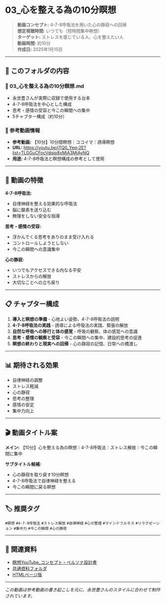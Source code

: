 # 03_心を整える為の10分瞑想

> **動画コンセプト:** 4-7-8呼吸法を用いた心の静寂への回帰  
> **想定視聴時間:** いつでも（短時間集中瞑想）  
> **ターゲット:** ストレスを感じている人、心を整えたい人  
> **動画時間:** 約10分  
> **作成日:** 2025年1月15日

---

## 📁 このフォルダの内容

### 📝 03_心を整える為の10分瞑想.md
- 永世豊さんが実際に収録で使用する台本
- 4-7-8呼吸法を中心とした構成
- 思考・感情の受容と今この瞬間への集中
- 5チャプター構成（約10分）

### 📖 参考動画情報
- **参考動画:** 【10分】10分間瞑想｜ココイマ｜誘導瞑想
- **URL:** https://youtu.be/jTQ0_Yeq-2E?list=TLGGuCFocVdqip8xMjA3MjAyNQ
- **用途:** 4-7-8呼吸法と瞑想構成の参考として使用

---

## 🎯 動画の特徴

**4-7-8呼吸法:**
- 自律神経を整える効果的な呼吸法
- 脳に酸素を送り込む
- 無理をしない安全な指導

**思考・感情の受容:**
- 浮かんでくる思考をありのまま受け入れる
- コントロールしようとしない
- 今この瞬間への意識集中

**心の静寂:**
- いつでもアクセスできる内なる平安
- ストレスからの解放
- 大切なことへの立ち戻り

---

## 📋 チャプター構成

1. **導入と瞑想の準備** - 心地よい姿勢、4-7-8呼吸法の説明
2. **4-7-8呼吸法の実践** - 誘導による呼吸法の実践、緊張の解放
3. **自然な呼吸への移行と体の感覚** - 呼吸の観察、体の感覚への意識
4. **思考・感情の観察と受容** - 今この瞬間への集中、建設的思考の促進
5. **瞑想の終わりと現実への回帰** - 心の静寂の記憶、日常への橋渡し

---

## 📊 期待される効果

- 自律神経の調整
- ストレス軽減
- 心の静寂
- 思考の整理
- 感情の安定
- 集中力向上

---

## 🎬 動画タイトル案

**メイン:** 【10分】心を整える為の瞑想｜4-7-8呼吸法｜ストレス解放｜今この瞬間に集中

**サブタイトル候補:**
- 心の静寂を取り戻す10分瞑想
- 4-7-8呼吸法で自律神経を整える
- 今この瞬間に戻る瞑想

---

## 🏷️ 推奨タグ

`#瞑想` `#4-7-8呼吸法` `#ストレス解放` `#自律神経` `#心の整理` `#マインドフルネス` `#リラクゼーション` `#集中力` `#今この瞬間` `#心の静寂`

---

## 🔗 関連資料

- [瞑想YouTube_コンセプト・ペルソナ設計書](../共通資料/瞑想YouTube_コンセプト・ペルソナ設計書.md)
- [共通資料フォルダ](../共通資料/)
- [HTMLページ版](../03_心を整える為の10分瞑想.html)

---

*この動画は参考動画の書き起こしを元に、永世豊さんのスタイルに合わせて制作されています。*

